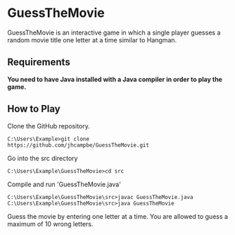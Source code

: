 # GuessTheMovie

GuessTheMovie is an interactive game in which a single player guesses a random movie title one letter at a time similar to Hangman.

## Requirements

**You need to have Java installed with a Java compiler in order to play the game.**

## How to Play

Clone the GitHub repository.

`C:\Users\Example>git clone https://github.com/jhcampbe/GuessTheMovie.git`

Go into the src directory

`C:\Users\Example\GuessTheMovie>cd src`

Compile and run 'GuessTheMovie.java'

```
C:\Users\Example\GuessTheMovie\src>javac GuessTheMovie.java
C:\Users\Example\GuessTheMovie\src>java GuessTheMovie
```

Guess the movie by entering one letter at a time. You are allowed to guess a maximum of 10 wrong letters.

